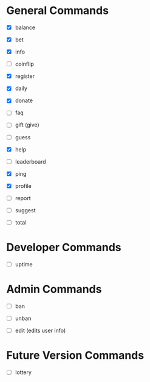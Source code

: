 # General Commands
- [x] balance
- [x] bet
- [x] info
- [ ] coinflip
- [x] register
- [x] daily
- [x] donate
- [ ] faq
- [ ] gift (give)
- [ ] guess
- [x] help
- [ ] leaderboard
- [x] ping
- [x] profile
- [ ] report
- [ ] suggest
- [ ] total


# Developer Commands
- [ ] uptime


# Admin Commands
- [ ] ban
- [ ] unban
- [ ] edit (edits user info)


# Future Version Commands
- [ ] lottery
